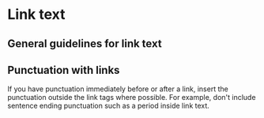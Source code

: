 # Link text



## General guidelines for link text


## Punctuation with links

If you have punctuation immediately before or after a link, insert the punctuation outside the link tags where possible. For example, don't include sentence ending punctuation such as a period inside link text.
